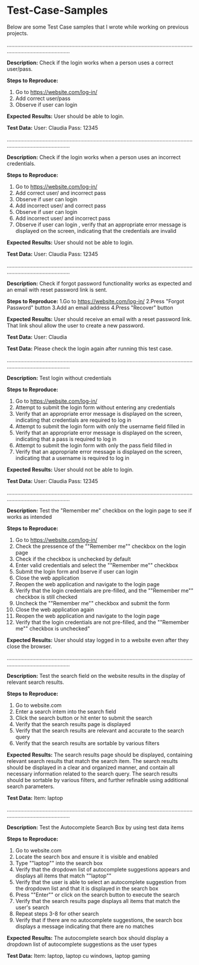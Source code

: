 # Test-Case-Samples

Below are some Test Case samples that I wrote while working on previous projects.

......................................................................................................................................................................

**Description:**
Check if the login works when a person uses a correct user/pass.

**Steps to Reproduce:**
1. Go to https://website.com/log-in/
2. Add correct user/pass
3. Observe if user can login

**Expected Results:**
User should be able to login.

**Test Data:**
User: Claudia
Pass: 12345

......................................................................................................................................................................

**Description:**
Check if the login works when a person uses an incorrect credentials.

**Steps to Reproduce:**
1. Go to https://website.com/log-in/
2. Add correct user/ and incorrect pass
3. Observe if user can login  
4. Add incorrect user/ and correct pass
5. Observe if user can login
6. Add incorrect user/ and incorrect pass
7. Observe if user can login , verify that an appropriate error message is displayed on the screen, indicating that the credentials are invalid

**Expected Results:**
User should not be able to login.

**Test Data:**
User: Claudia
Pass: 12345

......................................................................................................................................................................

**Description:**
Check if forgot password functionality works as expected and an email with reset password link is sent.

**Steps to Reproduce:**
1.Go to https://website.com/log-in/
2.Press "Forgot Password" button
3.Add an email address
4.Press "Recover" button

**Expected Results:**
User should receive an email with a reset password link. That link shoul allow the user to create a new password.

**Test Data:**
User: Claudia

**Test Data:**
Please check the login again after running this test case.

......................................................................................................................................................................

**Description:**
Test login without credentials

**Steps to Reproduce:**
1. Go to https://website.com/log-in/
2. Attempt to submit the login form without entering any credentials
3. Verify that an appropriate error message is displayed on the screen, indicating that credentials are required to log in
4. Attempt to submit the login form with only the username field filled in
5. Verify that an appropriate error message is displayed on the screen, indicating that a pass is required to log in
6. Attempt to submit the login form with only the pass field filled in
7. Verify that an appropriate error message is displayed on the screen, indicating that a username is required to log in

**Expected Results:**
User should not be able to login.

**Test Data:**
User: Claudia
Pass: 12345

......................................................................................................................................................................

**Description:**
Test the "Remember me" checkbox on the login page to see if works as intended

**Steps to Reproduce:**
1. Go to https://website.com/log-in/
2. Check the pressence of the ""Remember me"" checkbox on the login page
3. Check if the checkbox is unchecked by default
4. Enter valid credentials and select the ""Remember me"" checkbox
5. Submit the login form and bserve if user can login
6. Close the web application
7. Reopen the web application and navigate to the login page
8. Verify that the login credentials are pre-filled, and the ""Remember me"" checkbox is still checked
9. Uncheck the ""Remember me"" checkbox and submit the form
10. Close the web application again
11. Reopen the web application and navigate to the login page
12. Verify that the login credentials are not pre-filled, and the ""Remember me"" checkbox is unchecked"

**Expected Results:**
User should stay logged in to a website even after they close the browser.

......................................................................................................................................................................

**Description:**
Test the search field on the website results in the display of relevant search results.

**Steps to Reproduce:**
1. Go to website.com
2. Enter a search intem into the search field
3. Click the search button or hit enter to submit the search
4. Verify that the search results page is displayed
5. Verify that the search results are relevant and accurate to the search query
6. Verify that the search results are sortable by various filters

**Expected Results:**
The search results page should be displayed, containing relevant search results that match the search item. 
The search results should be displayed in a clear and organized manner, and contain all necessary information related to the search query. 
The search results should be sortable by various filters, and further refinable using additional search parameters.

**Test Data:**
Item: laptop

......................................................................................................................................................................

**Description:**
Test the Autocomplete Search Box by using test data items

**Steps to Reproduce:**
1. Go to website.com
2. Locate the search box and ensure it is visible and enabled
3. Type ""laptop"" into the search box
4. Verify that the dropdown list of autocomplete suggestions appears and displays all items that match ""laptop""
5. Verify that the user is able to select an autocomplete suggestion from the dropdown list and that it is displayed in the search box
6. Press ""Enter"" or click on the search button to execute the search
7. Verify that the search results page displays all items that match the user's search
8. Repeat steps 3-8 for other search
9. Verify that if there are no autocomplete suggestions, the search box displays a message indicating that there are no matches

**Expected Results:**
The autocomplete search box should display a dropdown list of autocomplete suggestions as the user types

**Test Data:**
Item: laptop, laptop cu windows, laptop gaming
